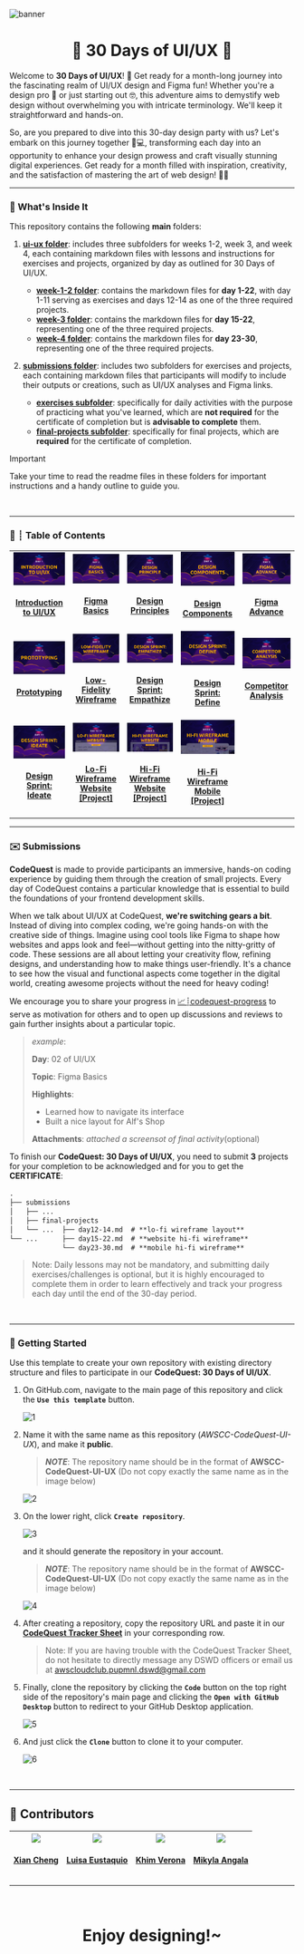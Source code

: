 ![banner](https://github.com/xialuna/AWSCC-CodeQuest-UI-UX/assets/95476379/293fd335-63a0-4f0a-84b3-d8079b48cee4)


<h1 align="center">🚀 30 Days of UI/UX 🚀</h1>

Welcome to **30 Days of UI/UX**! 🚀 Get ready for a month-long journey into the fascinating realm of UI/UX design and Figma fun! Whether you're a design pro 🎨 or just starting out 🤓, this adventure aims to demystify web design without overwhelming you with intricate terminology. We'll keep it straightforward and hands-on.

So, are you prepared to dive into this 30-day design party with us? Let's embark on this journey together 🌈💻, transforming each day into an opportunity to enhance your design prowess and craft visually stunning digital experiences. Get ready for a month filled with inspiration, creativity, and the satisfaction of mastering the art of web design! 🚀✨

---

### 👀 What's Inside It

This repository contains the following **main** folders:

1. [**ui-ux folder**](ui-ux/README.md): includes three subfolders for weeks 1-2, week 3, and week 4, each containing markdown files with lessons and instructions for exercises and projects, organized by day as outlined for 30 Days of UI/UX.
    - [**week-1-2 folder**](ux/week-1-2/README.md): contains the markdown files for **day 1-22**, with day 1-11 serving as exercises and days 12-14 as one of the three required projects. 
    - [**week-3 folder**](ui-ux/week-3/README.md): contains the markdown files for **day 15-22**, representing one of the three required projects. 
    - [**week-4 folder**](ui-ux/week-4/README.md): contains the markdown files for **day 23-30**, representing one of the three required projects. 

2. [**submissions folder**](submissions/README.md): includes two subfolders for exercises and projects, each containing markdown files that participants will modify to include their outputs or creations, such as UI/UX analyses and Figma links. 
    - [**exercises subfolder**](submissions/exercises): specifically for daily activities with the purpose of practicing what you've learned, which are **not required** for the certificate of completion but is **advisable to complete** them.
    - [**final-projects subfolder**](submissions/final%20projects/): specifically for final projects, which are **required** for the certificate of completion. 

> [!IMPORTANT]
> Take your time to read the readme files in these folders for important instructions and a handy outline to guide you.

<br>

---

### 📅 ┊ Table of Contents  

| | | | | |
| - | - | - | - | - |
|<div align='center'><a href='ui-ux/week-1-2/day01.md'><img src='table/assets/1.png' alt='Introduction to UI/UX' width='140px'/></a><h4 align='center'><a href='ui-ux/week-1-2/day01.md'>Introduction <br>to UI/UX</a></h4></div> |<div align='center'><a href='ui-ux/week-1-2/day02.md'><img src='table/assets/2.png' alt='Figma Basics' width='140px'/></a><h4 align='center'><a href='ui-ux/week-1-2/day02.md'>Figma Basics</a></h4></div> |<div align='center'><a href='ui-ux/week-1-2/day03.md'><img src='table/assets/3.png' alt='Design Principles' width='140px'/></a><h4 align='center'><a href='ui-ux/week-1-2/day03.md'>Design <br>Principles</a></h4></div> |<div align='center'><a href='ui-ux/week-1-2/day04.md'><img src='table/assets/4.png' alt='Design Components' width='140px'/></a><h4 align='center'><a href='ui-ux/week-1-2/day04.md'>Design <br>Components</a></h4></div> |<div align='center'><a href='ui-ux/week-1-2/day05.md'><img src='table/assets/5.png' alt='Figma Advance' width='140px'/></a><h4 align='center'><a href='ui-ux/week-1-2/day05.md'>Figma Advance</a></h4></div> 
|<div align='center'><a href='ui-ux/week-1-2/day06.md'><img src='table/assets/6.png' alt='Prototyping' width='140px'/></a><h4 align='center'><a href='ui-ux/week-1-2/day06.md'>Prototyping</a></h4></div> |<div align='center'><a href='ui-ux/week-1-2/day07.md'><img src='table/assets/7.png' alt='Low-Fidelity Wireframe' width='140px'/></a><h4 align='center'><a href='ui-ux/week-1-2/day07.md'>Low-Fidelity <br>Wireframe</a></h4></div> |<div align='center'><a href='ui-ux/week-1-2/day08.md'><img src='table/assets/8.png' alt='Design Sprint: Empathize' width='140px'/></a><h4 align='center'><a href='ui-ux/week-1-2/day08.md'>Design Sprint: <br>Empathize</a></h4></div> |<div align='center'><a href='ui-ux/week-1-2/day09.md'><img src='table/assets/9.png' alt='Design Sprint: Define' width='140px'/></a><h4 align='center'><a href='ui-ux/week-1-2/day09.md'>Design Sprint:<br> Define</a></h4></div> |<div align='center'><a href='ui-ux/week-1-2/day10.md'><img src='table/assets/10.png' alt='Competitor Analysis' width='140px'/></a><h4 align='center'><a href='ui-ux/week-1-2/day10.md'>Competitor Analysis</a></h4></div> |
|<div align='center'><a href='ui-ux/week-1-2/day11.md'><img src='table/assets/11.png' alt='Design Sprint: Ideate' width='140px'/></a><h4 align='center'><a href='ui-ux/week-1-2/day11.md'>Design Sprint:<br>Ideate</a></h4></div> |<div align='center'><a href='ui-ux/week-1-2/day12-14.md'><img src='table/assets/12.png' alt='Lo-Fi Wireframe Layout' width='140px'/></a><h4 align='center'><a href='ui-ux/week-1-2/day12-14.md'>Lo-Fi Wireframe <br>Website [Project]</a></h4></div> |<div align='center'><a href='ui-ux/week-3/README.md'><img src='table/assets/13.png' alt='Hi-Fi Wireframe Website' width='140px'/></a><h4 align='center'><a href='ui-ux/week-3/README.md'>Hi-Fi Wireframe <br>Website [Project]</a></h4></div> |<div align='center'><a href='ui-ux/week-4/README.md'><img src='table/assets/14.png' alt='Hi-Fi Wireframe Mobile' width='140px'/></a><h4 align='center'><a href='ui-ux/week-4/README.md'>Hi-Fi Wireframe <br>Mobile [Project]</a></h4></div> |

---

### ✉️ Submissions

**CodeQuest** is made to provide participants an immersive, hands-on coding experience by guiding them through the creation of small projects. Every day of CodeQuest contains a particular knowledge that is essential to build the foundations of your frontend development skills.

When we talk about UI/UX at CodeQuest, **we're switching gears a bit**. Instead of diving into complex coding, we're going hands-on with the creative side of things. Imagine using cool tools like Figma to shape how websites and apps look and feel—without getting into the nitty-gritty of code. These sessions are all about letting your creativity flow, refining designs, and understanding how to make things user-friendly. It's a chance to see how the visual and functional aspects come together in the digital world, creating awesome projects without the need for heavy coding!

We encourage you to share your progress in [📈┊codequest-progress](https://discord.com/channels/1106592546815225878/1175409781540925521) to serve as motivation for others and to open up discussions and reviews to gain further insights about a particular topic.

>*example*:
>
>**Day**: 02 of UI/UX
>
>**Topic**: Figma Basics
>
>**Highlights**:
>- Learned how to navigate its interface
>- Built a nice layout for Alf's Shop
> 
>**Attachments**: _attached a screensot of final activity_(optional)

To finish our **CodeQuest: 30 Days of UI/UX**, you need to submit **3** projects for your completion to be acknowledged and for you to get the **CERTIFICATE**:

    .
    ├── submissions
    │   ├── ...
    │   ├── final-projects  
    │   └── ...  ├── day12-14.md  # **lo-fi wireframe layout**
    └── ...      ├── day15-22.md  # **website hi-fi wireframe**
                 └── day23-30.md  # **mobile hi-fi wireframe**

> Note: Daily lessons may not be mandatory, and submitting daily exercises/challenges is optional, but it is highly encouraged to complete them in order to learn effectively and track your progress each day until the end of the 30-day period.

<br>

---

### 💫 Getting Started

Use this template to create your own repository with existing directory structure and files to participate in our **CodeQuest: 30 Days of UI/UX**.

1. On GitHub.com, navigate to the main page of this repository and click the **`Use this template`** button.

    ![1](https://github.com/xialuna/30-Days-of-UI-UX/assets/95476379/39ed24cb-92c8-43b9-93a4-4e377d92f24a)

2. Name it with the same name as this repository (*AWSCC-CodeQuest-UI-UX*), and make it **public**.
   > ***NOTE***: The repository name should be in the format of **AWSCC-CodeQuest-UI-UX** (Do not copy exactly the same name as in the image below) 

   ![2](https://github.com/xialuna/30-Days-of-UI-UX/assets/95476379/048b9454-7613-420f-b157-5e96eadc9c90)

3. On the lower right, click **`Create repository`**.

    ![3](https://github.com/xialuna/30-Days-of-UI-UX/assets/95476379/e799ba6e-bcbf-4c94-9944-52d928db749e)

   and it should generate the repository in your account.

   > ***NOTE***: The repository name should be in the format of **AWSCC-CodeQuest-UI-UX** (Do not copy exactly the same name as in the image below) 

    ![4](https://github.com/xialuna/30-Days-of-UI-UX/assets/95476379/56917934-e99b-466b-96ae-325066c35549)

4. After creating a repository, copy the repository URL and paste it in our **[CodeQuest Tracker Sheet](https://docs.google.com/spreadsheets/d/1OsXL63ei1HblY7-gXD8uMbSoWdZJlD02mTbrjvcSsNo/edit#gid=0)** in your corresponding row.

    > Note: If you are having trouble with the CodeQuest Tracker Sheet, do not hesitate to directly message any DSWD officers or email us at awscloudclub.pupmnl.dswd@gmail.com

5. Finally, clone the repository by clicking the **`Code`** button on the top right side of the repository's main page and clicking the **`Open with GitHub Desktop`** button to redirect to your GitHub Desktop application.

    ![5](https://github.com/xialuna/30-Days-of-UI-UX/assets/95476379/5089971b-82f4-445f-98e1-8d150267d27c)

6. And just click the **`Clone`** button to clone it to your computer.

    ![6](https://github.com/xialuna/30-Days-of-UI-UX/assets/95476379/ddf10f21-c1fc-40a7-9959-be083b34b3e5)

<br>

---
## 🌟 Contributors

<!-- ALL-CONTRIBUTORS-LIST:START - Do not remove or modify this section -->
| <a href='https://github.com/xialuna'><img src='https://github.com/xialuna/AWSCC-CodeQuest-UI-UX/assets/115876263/06592776-635a-4800-9ed5-e1fc26124e29' width='140px;'/><h4 align='center'><a href='https://github.com/xialuna'>Xian Cheng</a></h4> | <a href='https://github.com/xmuwisa'><img src='https://github.com/xialuna/AWSCC-CodeQuest-UI-UX/assets/115876263/c937b809-1083-4ecb-8b82-44ae242af9c7' width='140px;'/><h4 align='center'><a href='https://github.com/xmuwisa'>Luisa Eustaquio</a></h4> | <a href='https://github.com/akhimverona'><img src='https://github.com/xialuna/AWSCC-CodeQuest-UI-UX/assets/115876263/546c74d0-9838-468e-9670-0dba5013bd54' width='140px;'/><h4 align='center'><a href='https://github.com/akhimverona'>Khim Verona</a></h4> | <a href='https://github.com/eimikiii'><img src='https://github.com/xialuna/AWSCC-CodeQuest-UI-UX/assets/115876263/489d3a28-4b67-4b04-bc10-a781b61584c4' width='140px;'/><h4 align='center'><a href='https://github.com/eimikiii'>Mikyla Angala</a></h4> |
| :---: | :---: | :---: | :---: |
<!-- ALL-CONTRIBUTORS-LIST:END -->

---
<br>

<h1 align='center'>Enjoy designing!~</h1>
